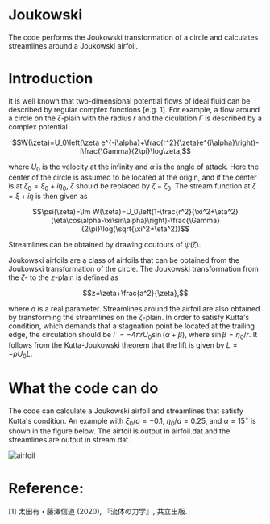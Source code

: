 # Joukowski
The code performs the Joukowski transformation of a circle and calculates streamlines around a Joukowski airfoil.

# Introduction
It is well known that two-dimensional potential flows of ideal fluid can be described by regular complex functions [e.g. 1]. For example, a flow around a circle on the $\zeta$-plain with the radius $r$ and the ciculation $\Gamma$ is described by a complex potential

$$W(\zeta)=U_0\left(\zeta e^{-i\alpha}+\frac{r^2}{\zeta}e^{i\alpha}\right)-i\frac{\Gamma}{2\pi}\log\zeta,$$

where $U_0$ is the velocity at the infinity and $\alpha$ is the angle of attack. Here the center of the circle is assumed to be located at the origin, and if the center is at $\zeta_0=\xi_0+i\eta_0$, $\zeta$ should be replaced by $\zeta-\zeta_0$. The stream function at $\zeta=\xi+i\eta$ is then given as

$$\psi(\zeta)=\Im W(\zeta)=U_0\left(1-\frac{r^2}{\xi^2+\eta^2}(\eta\cos\alpha-\xi\sin\alpha)\right)-\frac{\Gamma}{2\pi}\log(\sqrt{\xi^2+\eta^2})$$

Streamlines can be obtained by drawing coutours of $\psi(\zeta)$.

Joukowski airfoils are a class of airfoils that can be obtained from the Joukowski transformation of the circle. The Joukowski transformation from the $\zeta$- to the $z$-plain is defined as

$$z=\zeta+\frac{a^2}{\zeta},$$

where $a$ is a real parameter. Streamlines around the airfoil are also obtained by transforming the streamlines on the $\zeta$-plain. In order to satisfy Kutta's condition, which demands that a stagnation point be located at the trailing edge, the circulation should be $\Gamma=-4\pi rU_0\sin(\alpha+\beta)$, where $\sin\beta=\eta_0/r$. It follows from the Kutta-Joukowski theorem that the lift is given by $L=-\rho U_0L$. 

# What the code can do

The code can calculate a Joukowski airfoil and streamlines that satisfy Kutta's condition. An example with $\xi_0/a=-0.1$, $\eta_0/a=0.25$, and $\alpha=15^\circ$ is shown in the figure below. The airfoil is output in airfoil.dat and the streamlines are output in stream.dat.

![airfoil](https://github.com/user-attachments/assets/8acbb411-b758-43c1-a229-2dfa458627a8)

# Reference:
[1] 太田有・藤澤信道 (2020), 『流体の力学』, 共立出版.

